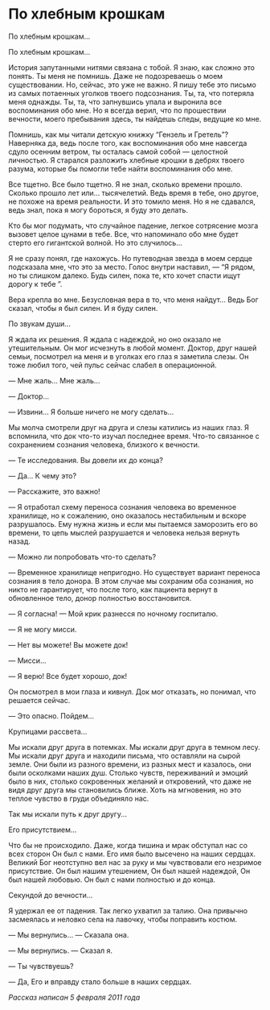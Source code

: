 # По хлебным крошкам

По хлебным крошкам...

По хлебным крошкам... 

История запутанными нитями связана с тобой. Я знаю, как сложно это понять. Ты меня не помнишь. Даже не подозреваешь о моем существовании. Но, сейчас, это уже не важно. Я пишу тебе это письмо из самых потаенных уголков твоего подсознания. Ты, та, что потеряла меня однажды. Ты, та, что запнувшись упала и выронила все воспоминания обо мне. Но я всегда верил, что по прошествии вечности, моего пребывания здесь, ты найдешь следы, ведущие ко мне. 

Помнишь, как мы читали детскую книжку “Гензель и Гретель”? Наверняка да, ведь после того, как воспоминания обо мне навсегда сдуло осенним ветром, ты осталась самой собой — целостной личностью. Я старался разложить хлебные крошки в дебрях твоего разума, которые бы помогли тебе найти воспоминания обо мне. 

Все тщетно. Все было тщетно. Я не знал, сколько времени прошло. Сколько прошло лет или... тысячелетий. Ведь время в тебе, оно другое, не похоже на время реальности. И это томило меня. Но я не сдавался, ведь знал, пока я могу бороться, я буду это делать. 

Кто бы мог подумать, что случайное падение, легкое сотрясение мозга вызовет целое цунами в тебе. Все, что напоминало обо мне будет стерто его гигантской волной. Но это случилось... 

Я не сразу понял, где нахожусь. Но путеводная звезда в моем сердце подсказала мне, что это за место. Голос внутри наставил, — “Я рядом, но ты слишком далеко. Будь силен, пока те, кто хочет спасти ищут дорогу к тебе ”. 

Вера крепла во мне. Безусловная вера в то, что меня найдут... Ведь Бог сказал, чтобы я был силен. И я буду силен. 

По звукам души... 

Я ждала их решения. Я ждала с надеждой, но оно оказало не утешительным. Он мог исчезнуть в любой момент. Доктор, друг нашей семьи, посмотрел на меня и в уголках его глаз я заметила слезы. Он тоже любил того, чей пульс сейчас слабел в операционной. 

— Мне жаль... Мне жаль... 

— Доктор... 

— Извини... Я больше ничего не могу сделать... 

Мы молча смотрели друг на друга и слезы катились из наших глаз. Я вспомнила, что док что-то изучал последнее время. Что-то связанное с сохранением сознания человека, близкого к вечности. 

— Те исследования. Вы довели их до конца? 

— Да... К чему это? 

— Расскажите, это важно! 

— Я отработал схему переноса сознания человека во временное хранилище, но к сожалению, оно оказалось нестабильным и вскоре разрушалось. Ему нужна жизнь и если мы пытаемся заморозить его во времени, то цепь мыслей разрушается и человека нельзя вернуть назад.  

— Можно ли попробовать что-то сделать? 

— Временное хранилище непригодно. Но существует вариант переноса сознания в тело донора. В этом случае мы сохраним оба сознания, но никто не гарантирует, что после того, как пациента вернут в обновленное тело, донор полностью восстановится. 

— Я согласна! — Мой крик разнесся по ночному госпиталю. 

— Я не могу мисси. 

— Нет вы можете! Вы можете док! 

— Мисси... 

— Я верю! Все будет хорошо, док! 

Он посмотрел в мои глаза и кивнул. Док мог отказать, но понимал, что решается сейчас.  

— Это опасно. Пойдем... 

Крупицами рассвета... 

Мы искали друг друга в потемках. Мы искали друг друга в темном лесу. Мы искали друг друга и находили письма, что оставляли на сырой земле. Они были из разного времени, из разных мест и казалось, они были осколками наших душ. Столько чувств, переживаний и эмоций было в них, столько сокровенных желаний и откровений, что даже не видя друг друга мы становились ближе. Хоть на мгновения, но это теплое чувство в груди объединяло нас.  

Так мы искали путь к друг другу... 

Его присутствием... 

Что бы не происходило. Даже, когда тишина и мрак обступал нас со всех сторон Он был с нами. Его имя было высечено на наших сердцах. Великий Бог неотступно вел нас за руку и мы чувствовали его незримое присутствие. Он был нашим утешением, Он был нашей надеждой, Он был нашей любовью. Он был с нами полностью и до конца. 

Секундой до вечности... 

Я удержал ее от падения. Так легко ухватил за талию. Она привычно засмеялась и неловко села на лавочку, чтобы поправить костюм. 

— Мы вернулись... — Сказала она. 

— Мы вернулись. — Сказал я. 

— Ты чувствуешь? 

— Да, Его и вправду стало больше в наших сердцах.

_Рассказ написан 5 февраля 2011 года_